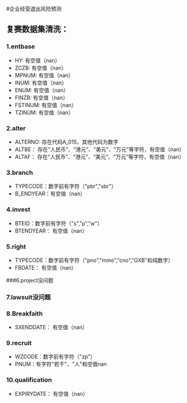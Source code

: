 #企业经营退出风险预测

## 复赛数据集清洗：

### 1.entbase

- HY: 有空值（nan）
- ZCZB: 有空值（nan）
- MPNUM: 有空值（nan）
- INUM: 有空值（nan）
- ENUM: 有空值（nan）
- FINZB: 有空值（nan）
- FSTINUM: 有空值（nan）
- TZINUM: 有空值（nan）

### 2.alter

- ALTERNO: 存在代码A_015，其他代码为数字
- ALTBE： 存在“人民币”、“港元”、“美元”、“万元”等字符，有空值（nan）
- ALTAF： 存在“人民币”、“港元”、“美元”、“万元”等字符，有空值（nan）

### 3.branch

- TYPECODE：数字前有字符（"pbr","sbr"）
- B_ENDYEAR：有空值（nan）

### 4.invest

- BTEID：数字前有字符（"s","p","w"）
- BTENDYEAR： 有空值（nan）

### 5.right

- TYPECODE：数字前有字符（"pno","mmo","cno","GXB"和纯数字）
- FBDATE： 有空值（nan）

###6.project没问题

### 7.lawsuit没问题

### 8.Breakfaith

- SXENDDATE： 有空值（nan）

### 9.recruit

- WZCODE：数字前有字符（"zp"）
- PNUM：有字符"若干"、"人"和空值nan

### 10.qualification

- EXPIRYDATE： 有空值（nan）